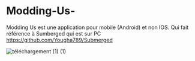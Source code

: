 # Modding-Us-
Modding Us est une application pour mobile 
(Android) et non IOS. 
Qui fait référence à Sumberged qui est sur PC 
https://github.com/Yougha789/Submerged


![téléchargement (1) (1)](https://github.com/Yougha789/Modding-Us-/assets/151661172/98777bea-ac59-4cf0-a087-f4a68bb6017f)
